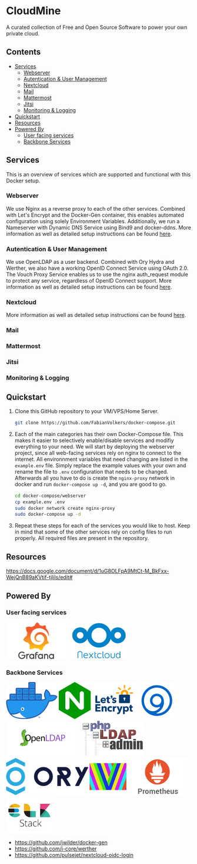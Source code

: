# CloudMine <!-- omit in TOC -->

A curated collection of Free and Open Source Software to power your own private cloud.

## Contents <!-- omit in TOC -->

- [Services](#services)
  - [Webserver](#webserver)
  - [Autentication & User Management](#autentication--user-management)
  - [Nextcloud](#nextcloud)
  - [Mail](#mail)
  - [Mattermost](#mattermost)
  - [Jitsi](#jitsi)
  - [Monitoring & Logging](#monitoring--logging)
- [Quickstart](#quickstart)
- [Resources](#resources)
- [Powered By](#powered-by)
  - [User facing services](#user-facing-services)
  - [Backbone Services](#backbone-services)

## Services

This is an overview of services which are supported and functional with this Docker setup.

### Webserver
We use Nginx as a reverse proxy to each of the other services. Combined with Let's Encrypt and the Docker-Gen container, this enables automated configuration using solely Environment Variables. Additionally, we run a Nameserver with Dynamic DNS Service using Bind9 and docker-ddns.
More information as well as detailed setup instructions can be found [here](webserver).

### Autentication & User Management
We use OpenLDAP as a user backend. Combined with Ory Hydra and Werther, we also have a working OpenID Connect Service using OAuth 2.0. The Vouch Proxy Service enables us to use the nginx auth_request module to protect any service, regardless of OpenID Connect support.
More information as well as detailed setup instructions can be found [here](authentication).

### Nextcloud
More information as well as detailed setup instructions can be found [here](nextcloud).

### Mail

### Mattermost

### Jitsi

### Monitoring & Logging

## Quickstart

1. Clone this GitHub repository to your VM/VPS/Home Server.
   ```bash
   git clone https://github.com/FabianVolkers/docker-compose.git
   ```
2. Each of the main categories has their own Docker-Compose file. This makes it easier to selectively enable/disable services and modifiy everything to your need. We will start by deploying the webserver project, since all web-facing services rely on nginx to connect to the internet. All environnment variables that need changing are listed in the `example.env` file. Simply replace the example values with your own and rename the file to `.env` configuration that needs to be changed. Afterwards all you have to do is create the `nginx-proxy` network in docker and run `docker-compose up -d`, and you are good to go.
   ```bash
   cd docker-compose/webserver
   cp example.env .env
   sudo docker network create nginx-proxy
   sudo docker-compose up -d
   ```
3. Repeat these steps for each of the services you would like to host. Keep in mind that some of the other services rely on config files to run properly. All required files are present in the repository.

## Resources

https://docs.google.com/document/d/1uG8OLFpA9MtCt-M_BkFxx-WejQnB89aKVtif-tjlils/edit#

## Powered By
### User facing services
<a href="https://grafana.com/"><img src=".github/media/grafana-logo.png" alt-text="grafana-logo" height="100px"/></a>
<a href="https://nextcloud.com/"><img src=".github/media/nextcloud-logo.jpg" alt-text="nextcloud-logo" height="100px"/></a>
### Backbone Services
<a href="https://docker.com/"><img src=".github/media/docker-logo.png" alt-text="docker-logo" height="100px"/></a>
<a href="https://hub.docker.com/_/nginx"><img src=".github/media/nginx-logo.png" alt-text="nginx-logo" height="100px"/></a>
<a href="https://github.com/nginx-proxy/docker-letsencrypt-nginx-proxy-companion"><img src=".github/media/lets-encrypt-logo.png" alt-text="letsencrypt-logo" height="100px"/></a>
<a href="https://github.com/dprandzioch/docker-ddns"><img src=".github/media/bind-9-logo.jpg" alt-text="bind9-logo" height="100px"/></a>
<a href="https://github.com/osixia/docker-openldap"><img src=".github/media/openldap-logo.png" alt-text="openldap-logo" height="100px"/></a>
<a href="https://github.com/osixia/docker-phpLDAPadmin"><img src=".github/media/phpldapadmin-logo.jpg" alt-text="php-ldap-admin-logo" height="100px"/></a>
<a href="https://www.ory.sh/hydra/"><img src=".github/media/ory-logo.png" alt-text="ory-logo" height="100px"/></a>
<a href="https://github.com/vouch/vouch-proxy"><img src=".github/media/vouch-logo.png" alt-text="vouch-logo" height="100px"/></a>
<a href="https://prometheus.io/"><img src=".github/media/prometheus-logo.png" alt-text="prometheus-logo" height="100px"/></a>
<a href="https://www.elastic.co/elastic-stack"><img src=".github/media/elk-stack-logo.png" alt-text="elastic-stack-logo" height="100px"/></a>

- https://github.com/jwilder/docker-gen
- https://github.com/i-core/werther
- https://github.com/pulsejet/nextcloud-oidc-login